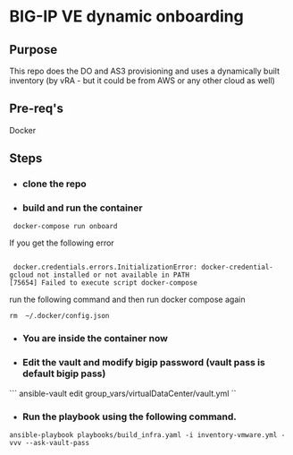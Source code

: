 
# BIG-IP VE dynamic onboarding

## Purpose

This repo does the DO and AS3 provisioning and uses a dynamically built inventory (by vRA - but it could be from AWS or any other cloud as well)

## Pre-req's

Docker

## Steps

* ### clone the repo


* ### build and run the container

``` docker-compose run onboard```

If you get the following error

``` 

 docker.credentials.errors.InitializationError: docker-credential-gcloud not installed or not available in PATH
[75654] Failed to execute script docker-compose 

```
run the following command and then run docker compose again

```
rm  ~/.docker/config.json

```

* ### You are inside the container now
* ### Edit the vault and modify bigip password (vault pass is default bigip pass)

``` ansible-vault edit group_vars/virtualDataCenter/vault.yml ``

* ### Run the playbook using the following command.

``` ansible-playbook playbooks/build_infra.yaml -i inventory-vmware.yml -vvv --ask-vault-pass ```


